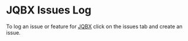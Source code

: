 # JQBX Issues Log

To log an issue or feature for [JQBX](https://www.jqbx.fm) click on the issues tab and create an issue.
